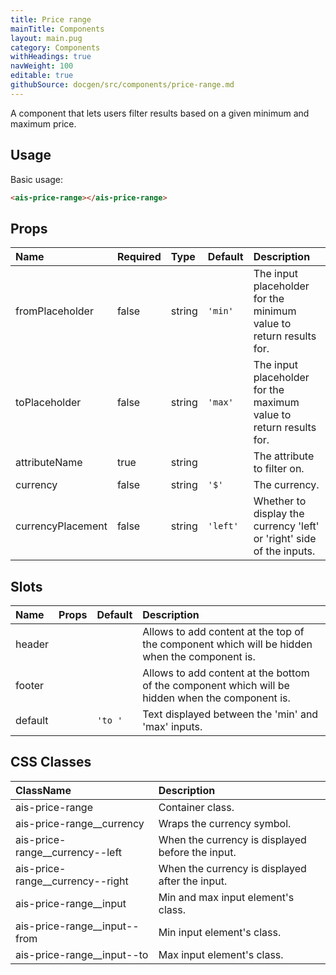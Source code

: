 ```yaml
---
title: Price range
mainTitle: Components
layout: main.pug
category: Components
withHeadings: true
navWeight: 100
editable: true
githubSource: docgen/src/components/price-range.md
---
```


A component that lets users filter results based on a given minimum and maximum price.

## Usage

Basic usage:

```html
<ais-price-range></ais-price-range>
```

## Props

| Name              | Required | Type   | Default  | Description                                                           |
|:------------------|:---------|:-------|:---------|:----------------------------------------------------------------------|
| fromPlaceholder   | false    | string | `'min'`  | The input placeholder for the minimum value to return results for.    |
| toPlaceholder     | false    | string | `'max'`  | The input placeholder for the maximum value to return results for.    |
| attributeName     | true     | string |          | The attribute to filter on.                                           |
| currency          | false    | string | `'$'`    | The currency.                                                         |
| currencyPlacement | false    | string | `'left'` | Whether to display the currency 'left' or 'right' side of the inputs. |

## Slots

| Name    | Props | Default | Description                                                                                      |
|:--------|:------|:--------|:-------------------------------------------------------------------------------------------------|
| header  |       |         | Allows to add content at the top of the component which will be hidden when the component is.    |
| footer  |       |         | Allows to add content at the bottom of the component which will be hidden when the component is. |
| default |       | `'to '` | Text displayed between the 'min' and 'max' inputs.                                               |

## CSS Classes

| ClassName                        | Description                                      |
|:---------------------------------|:-------------------------------------------------|
| ais-price-range                  | Container class.                                 |
| ais-price-range__currency        | Wraps the currency symbol.                       |
| ais-price-range__currency--left  | When the currency is displayed before the input. |
| ais-price-range__currency--right | When the currency is displayed after the input.  |
| ais-price-range__input           | Min and max input element's class.               |
| ais-price-range__input--from     | Min input element's class.                       |
| ais-price-range__input--to       | Max input element's class.                       |
